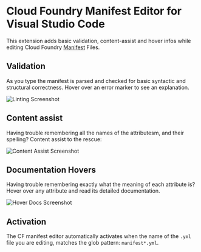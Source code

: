 # Cloud Foundry Manifest Editor for Visual Studio Code

This extension adds basic validation, content-assist and hover infos
while editing Cloud Foundry [Manifest](https://docs.cloudfoundry.org/devguide/deploy-apps/manifest.html) Files.

## Validation

As you type the manifest is parsed and checked for basic syntactic and structural correctness. Hover over
an error marker to see an explanation.

![Linting Screenshot](https://github.com/spring-projects/sts4/raw/master/vscode-extensions/vscode-manifest-yaml/readme-imgs/linting.png)

## Content assist

Having trouble remembering all the names of the attributesm, and their spelling? Content assist to the
rescue:

![Content Assist Screenshot](https://github.com/spring-projects/sts4/raw/master/vscode-extensions/vscode-manifest-yaml/readme-imgs/content-assist.png)

## Documentation Hovers

Having trouble remembering exactly what the meaning of each attribute is? Hover over any attribute and 
read its detailed documentation.

![Hover Docs Screenshot](https://github.com/spring-projects/sts4/raw/master/vscode-extensions/vscode-manifest-yaml/readme-imgs/hovers.png)

## Activation

The CF manifest editor automatically activates when the name of the `.yml` file you are editing, 
matches the glob pattern: `manifest*.yml`.